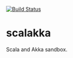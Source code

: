 [![Build Status](https://travis-ci.org/gsebast/scalakka.svg?branch=master)](https://travis-ci.org/gsebast/scalakka)

# scalakka
Scala and Akka sandbox.
